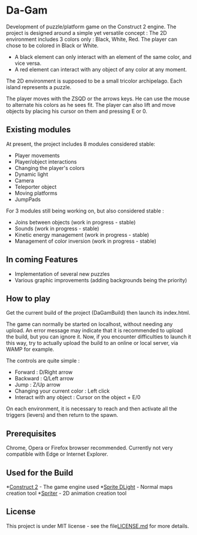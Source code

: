 # Da-Gam

Development of puzzle/platform game on the Construct 2 engine. The project is designed around a simple yet versatile concept : The 2D environment includes 3 colors only : Black, White, Red. The player can chose to be colored in Black or White. 

- A black element can only interact with an element of the same color, and vice versa.
- A red element can interact with any object of any color at any moment.

The 2D environment is supposed to be a small tricolor archipelago. Each island represents a puzzle.

The player moves with the ZSQD or the arrows keys. He can use the mouse to alternate his colors as he sees fit. The player can also lift and move objects by placing his cursor on them and pressing E or 0.

## Existing modules

At present, the project includes 8 modules considered stable:

- Player movements
- Player/object interactions
- Changing the player's colors
- Dynamic light
- Camera
- Teleporter object
- Moving platforms
- JumpPads

For 3 modules still being working on, but also considered stable :

- Joins between objects (work in progress - stable)
- Sounds (work in progress - stable)
- Kinetic energy management (work in progress - stable)
- Management of color inversion (work in progress - stable)

## In coming Features

- Implementation of several new puzzles
- Various graphic improvements (adding backgrounds being the priority)

## How to play

Get the current build of the project (DaGamBuild) then launch its index.html.

The game can normally be started on localhost, without needing any upload. An error message may indicate that it is recommended to upload the build, but you can ignore it. Now, if you encounter difficulties to launch it this way, try to actually upload the build to an online or local server, via WAMP for example.

The controls are quite simple : 

- Forward : D/Right arrow
- Backward : Q/Left arrow
- Jump : Z/Up arrow
- Changing your current color : Left click
- Interact with any object : Cursor on the object + E/0

On each environment, it is necessary to reach and then activate all the triggers (levers) and then return to the spawn.

## Prerequisites

Chrome, Opera or Firefox browser recommended. Currently not very compatible with Edge or Internet Explorer.

## Used for the Build

*[Construct 2](https://www.scirra.com/construct2) - The game engine used
*[Sprite DLight](http://www.2deegameart.com/) - Normal maps creation tool
*[Spriter](https://brashmonkey.com/) - 2D animation creation tool

## License

This project is under MIT license - see the file[LICENSE.md](LICENSE.md) for more details.


